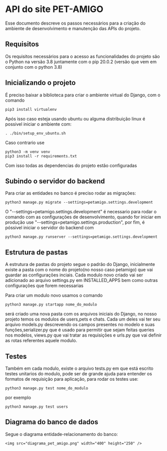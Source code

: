 # API do site PET-AMIGO
Esse documento descreve os passos necessários para a criação do ambiente de desenvolvimento e manutenção das APIs do projeto.

## Requisitos
Os requisitos necessários para o acesso as funcionalidades do projeto são o Python na versão 3.8 juntamente com o pip 20.0.2 (versão que vem em conjunto com o python 3.8)

## Inicializando o projeto
É preciso baixar a biblioteca para criar o ambiente virtual do Django, com o comando 
```
pip3 install virtualenv
```
Após isso caso esteja usando ubuntu ou alguma distribuição linux é possivel iniciar o ambiente com:
```
. ./bin/setup_env_ubuntu.sh  
```
Caso contrario use 
```
python3 -m venv venv
pip3 install -r requirements.txt
```
Com isso todas as dependencias do projeto estão configuradas
## Subindo o servidor do backend
Para criar as entidades no banco é preciso rodar as migrações:
```
python3 manage.py migrate --settings=petamigo.settings.development
```
O "--settings=petamigo.settings.development" é necessario para rodar o comando com as configurações de desenvolvimento, quando for iniciar em produção use "--settings=petamigo.settings.production", por fim, é póssivel iniciar o servidor do backend com 
```
python3 manage.py runserver --settings=petamigo.settings.development
```

## Estrutura de pastas
A estrutura de pastas do projeto segue o padrão do Django, inicialmente existe a pasta com o nome do projeto(no nosso caso petamigo) que vai guardar as configurações inciais. Cada modulo novo criado vai ser adicionado ao arquivo settings.py em INSTALLED_APPS bem como outras configurações que forem necessarias

Para criar um modulo novo usamos o comando
```
python3 manage.py startapp nome_do_modulo
```
será criado uma nova pasta com os arquivos iniciais do Django, no nosso projeto temos os modulos de users,pets e chats. Cada um deles vai ter seu arquivo models.py descrevendo os campos presentes no modelo e suas funções,serializer.py que é usado para permitir que sejam feitas queries nos modelos, views.py que vai tratar as requisições e urls.py que vai definir as rotas referentes aquele modulo.

## Testes

Também em cada modulo, existe o arquivo tests.py em que está escrito testes unitarios do modulo, pode ser de grande ajuda para entender os formatos de requisição para aplicação, para rodar os testes use:
```
python3 manage.py test nome_do_modulo
```
por exemplo
```
python3 manage.py test users
```

## Diagrama do banco de dados
Segue o diagrama entidade-relacionamento do banco:
```
<img src="diagrama_pet_amigo.png" width="400" height="250" />
```
